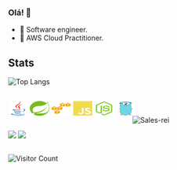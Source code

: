 ### Olá! 👋
- 🔭 Software engineer.
- 🌱 AWS Cloud Practitioner.
## Stats
![Top Langs](https://github-readme-stats.vercel.app/api/top-langs/?username=gabrielsalesls&layout=compact&theme=dark&hide_border=true)

  
  
<div style="display: inline_block"><br>
  <img align="center" alt="Sales-Java" height="30" width="40" src="https://raw.githubusercontent.com/devicons/devicon/master/icons/java/java-original.svg">
  <img align="center" alt="Sales-Spring" height="30" width="40" src="https://github.com/devicons/devicon/blob/master/icons/spring/spring-original.svg">
  <img align="center" alt="Sales-AWS" height="30" width="40" src="https://raw.githubusercontent.com/devicons/devicon/master/icons/amazonwebservices/amazonwebservices-original.svg">
  <img align="center" alt="Sales-Js" height="30" width="40" src="https://raw.githubusercontent.com/devicons/devicon/master/icons/javascript/javascript-plain.svg">
  <img align="center" alt="Sales-Node" height="30" width="40" src="https://raw.githubusercontent.com/devicons/devicon/master/icons/nodejs/nodejs-original.svg">
  <img align="center" alt="Sales-Go" height="30" width="40" src="https://raw.githubusercontent.com/devicons/devicon/master/icons/go/go-original.svg">
  
  <img align="right" class="animated-gif" alt="Sales-rei" src="https://c.tenor.com/8Yp9XkSvkPIAAAAi/rei-ayanami-bread.gif" width="250" height="200">
  

</div>
  
   ##
 
  <a href="https://www.linkedin.com/in/gabrielsales322/" target="_blank"><img src="https://img.shields.io/badge/-LinkedIn-%230077B5?style=for-the-badge&logo=linkedin&logoColor=white" target="_blank"></a> 
   <a href = "mailto:salesgabriel311@gmail.com"><img src="https://img.shields.io/badge/-Gmail-%23333?style=for-the-badge&logo=gmail&logoColor=white" target="_blank"></a>
  ##
  ![Visitor Count](https://profile-counter.glitch.me/gabrielsalesls/count.svg)

